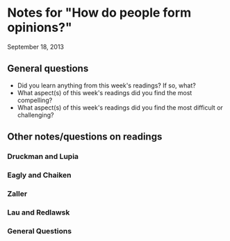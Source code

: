 # Notes for "How do people form opinions?"
September 18, 2013

## General questions ##
* Did you learn anything from this week's readings? If so, what?
* What aspect(s) of this week's readings did you find the most compelling?
* What aspect(s) of this week's readings did you find the most difficult or challenging?


## Other notes/questions on readings ##

### Druckman and Lupia

### Eagly and Chaiken

### Zaller

### Lau and Redlawsk

### General Questions

